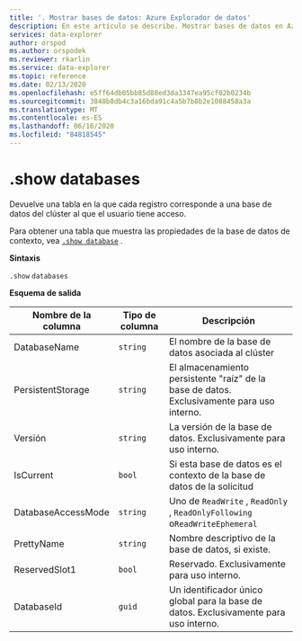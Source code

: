```yaml
---
title: '. Mostrar bases de datos: Azure Explorador de datos'
description: En este artículo se describe. Mostrar bases de datos en Azure Explorador de datos.
services: data-explorer
author: orspod
ms.author: orspodek
ms.reviewer: rkarlin
ms.service: data-explorer
ms.topic: reference
ms.date: 02/13/2020
ms.openlocfilehash: e5ff64db05bb85d88ed3da3347ea95cf02b0234b
ms.sourcegitcommit: 3848b8db4c3a16bda91c4a5b7b8b2e1088458a3a
ms.translationtype: MT
ms.contentlocale: es-ES
ms.lasthandoff: 06/16/2020
ms.locfileid: "84818545"
---
```

# <a name="show-databases"></a>.show databases

Devuelve una tabla en la que cada registro corresponde a una base de datos del clúster al que el usuario tiene acceso.

Para obtener una tabla que muestra las propiedades de la base de datos de contexto, vea [`.show database`](show-database.md) .

**Sintaxis**

`.show` `databases`

**Esquema de salida**

|Nombre de la columna       |Tipo de columna|Descripción                                                                  |
|------------------|-----------|-----------------------------------------------------------------------------|
|DatabaseName      |`string`   |El nombre de la base de datos asociada al clúster                    |
|PersistentStorage |`string`   |El almacenamiento persistente "raíz" de la base de datos. Exclusivamente para uso interno.          |
|Versión           |`string`   |La versión de la base de datos. Exclusivamente para uso interno.                       |
|IsCurrent         |`bool`     |Si esta base de datos es el contexto de la base de datos de la solicitud                    |
|DatabaseAccessMode|`string`   |Uno de `ReadWrite` , `ReadOnly` , `ReadOnlyFollowing` o`ReadWriteEphemeral`    |
|PrettyName        |`string`   |Nombre descriptivo de la base de datos, si existe.                        |
|ReservedSlot1     |`bool`     |Reservado. Exclusivamente para uso interno.              |
|DatabaseId        |`guid`     |Un identificador único global para la base de datos. Exclusivamente para uso interno.          |
